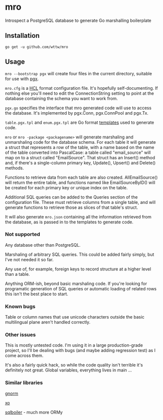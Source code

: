 # mro
Introspect a PostgreSQL database to generate Go marshalling boilerplate

## Installation

`go get -u github.com/wttw/mro`

## Usage

`mro --bootstrap pgx` will create four files in the current directory, suitable for use with [pgx](https://github.com/jackc/pgx).

`mro.cfg` is a [HCL](https://github.com/hashicorp/hcl) format configuration file. It's hopefully self-documenting.
If nothing else you'll need to edit the ConnectionString setting to point at the database containing the schema
you want to work from.

`pgx.go` specifies the interface that mro generated code will use to access the database. It's implemented by
pgx.Conn, pgx.ConnPool and pgx.Tx.

`table.pgx.tpl` and `enum.pgx.tpl` are Go format [templates](https://golang.org/pkg/text/template/) used to generate
code.

`mro` or `mro -package <packagename>` will generate marshaling and unmarshaling code for the database schema.
For each table it will generate a struct that represents a row of the table, with a name based on the name
of the table converted into PascalCase: a table called "email_source" will map on to a struct called
"EmailSource". That struct has an Insert() method and, if there's a single-column primary key, Update(),
Upsert() and Delete() methods.

Functions to retrieve data from each table are also created. AllEmailSource() will return the entire table,
and functions named like EmailSourceByID() will be created for each primary key or unique index on the table.

Additional SQL queries can be added to the Queries section of the configuration file. These must retrieve
columns from a single table, and will generate functions to retrieve those as slices of that table's struct.

It will also generate `mro.json` containing all the information retrieved from the database, as is passed
in to the templates to generate code.

### Not supported

Any database other than PostgreSQL.

Marshaling of arbitrary SQL queries. This could be added fairly simply, but I've not needed it so far.

Any use of, for example, foreign keys to record structure at a higher level than a table.

Anything ORM-ish, beyond basic marshaling code. If you're looking for programatic generation of SQL
queries or automatic loading of related rows this isn't the best place to start.

### Known bugs

Table or column names that use unicode characters outside the basic multilingual plane aren't handled correctly.

### Other issues

This is mostly untested code. I'm using it in a large production-grade project, so I'll be dealing with bugs (and
maybe adding regression test) as I come across them.

It's also a fairly quick hack, so while the code quality isn't terrible it's definitely not great. Global variables,
everything lives in main ...

### Similar libraries

[gnorm](https://gnorm.org)

[xo](https://github.com/knq/xo)

[sqlboiler](https://github.com/volatiletech/sqlboiler) - much more ORMy